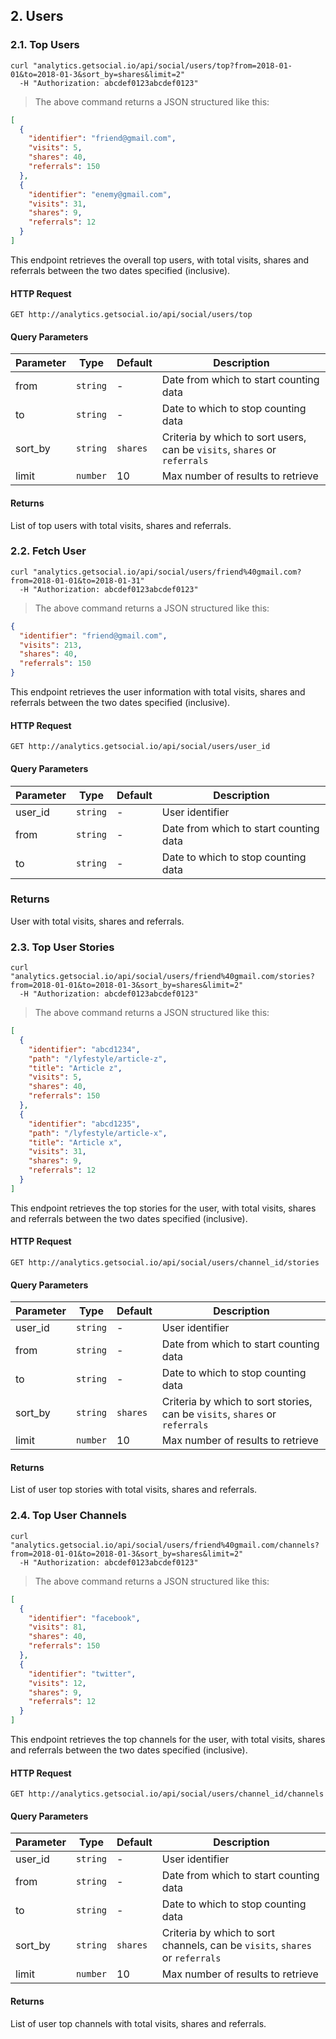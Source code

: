 ## 2. Users

### 2.1. Top Users

```shell
curl "analytics.getsocial.io/api/social/users/top?from=2018-01-01&to=2018-01-3&sort_by=shares&limit=2"
  -H "Authorization: abcdef0123abcdef0123"
```

> The above command returns a JSON structured like this:

```json
[
  {
    "identifier": "friend@gmail.com",
    "visits": 5,
    "shares": 40,
    "referrals": 150
  },
  {
    "identifier": "enemy@gmail.com",
    "visits": 31,
    "shares": 9,
    "referrals": 12
  }
]
```

This endpoint retrieves the overall top users, with total visits, shares and referrals between the two dates specified (inclusive).


#### HTTP Request

`GET http://analytics.getsocial.io/api/social/users/top`

#### Query Parameters

Parameter | Type     | Default      | Description
--------- | -------- | ------------ | --------
from      | `string` | -            | Date from which to start counting data
to        | `string` | -            | Date to which to stop counting data
sort_by   | `string` | `shares`     | Criteria by which to sort users, can be `visits`, `shares` or `referrals`
limit     | `number` | 10           | Max number of results to retrieve


#### Returns

List of top users with total visits, shares and referrals.


### 2.2. Fetch User

```shell
curl "analytics.getsocial.io/api/social/users/friend%40gmail.com?from=2018-01-01&to=2018-01-31"
  -H "Authorization: abcdef0123abcdef0123"
```

> The above command returns a JSON structured like this:

```json
{
  "identifier": "friend@gmail.com",
  "visits": 213,
  "shares": 40,
  "referrals": 150
}
```

This endpoint retrieves the user information with total visits, shares and referrals between the two dates specified (inclusive).


#### HTTP Request

`GET http://analytics.getsocial.io/api/social/users/user_id`

#### Query Parameters

Parameter | Type     | Default      | Description
--------- | -------- | ------------ | --------
user_id   | `string` | -            | User identifier
from      | `string` | -            | Date from which to start counting data
to        | `string` | -            | Date to which to stop counting data


### Returns

User with total visits, shares and referrals.


### 2.3. Top User Stories

```shell
curl "analytics.getsocial.io/api/social/users/friend%40gmail.com/stories?from=2018-01-01&to=2018-01-3&sort_by=shares&limit=2"
  -H "Authorization: abcdef0123abcdef0123"
```

> The above command returns a JSON structured like this:

```json
[
  {
    "identifier": "abcd1234",
    "path": "/lyfestyle/article-z",
    "title": "Article z",
    "visits": 5,
    "shares": 40,
    "referrals": 150
  },
  {
    "identifier": "abcd1235",
    "path": "/lyfestyle/article-x",
    "title": "Article x",
    "visits": 31,
    "shares": 9,
    "referrals": 12
  }
]
```

This endpoint retrieves the top stories for the user, with total visits, shares and referrals between the two dates specified (inclusive).


#### HTTP Request

`GET http://analytics.getsocial.io/api/social/users/channel_id/stories`

#### Query Parameters

Parameter | Type     | Default      | Description
--------- | -------- | ------------ | --------
user_id   | `string` | -            | User identifier
from      | `string` | -            | Date from which to start counting data
to        | `string` | -            | Date to which to stop counting data
sort_by   | `string` | `shares`     | Criteria by which to sort stories, can be `visits`, `shares` or `referrals`
limit     | `number` | 10           | Max number of results to retrieve


#### Returns

List of user top stories with total visits, shares and referrals.


### 2.4. Top User Channels

```shell
curl "analytics.getsocial.io/api/social/users/friend%40gmail.com/channels?from=2018-01-01&to=2018-01-3&sort_by=shares&limit=2"
  -H "Authorization: abcdef0123abcdef0123"
```

> The above command returns a JSON structured like this:

```json
[
  {
    "identifier": "facebook",
    "visits": 81,
    "shares": 40,
    "referrals": 150
  },
  {
    "identifier": "twitter",
    "visits": 12,
    "shares": 9,
    "referrals": 12
  }
]
```

This endpoint retrieves the top channels for the user, with total visits, shares and referrals between the two dates specified (inclusive).


#### HTTP Request

`GET http://analytics.getsocial.io/api/social/users/channel_id/channels`

#### Query Parameters

Parameter | Type     | Default      | Description
--------- | -------- | ------------ | --------
user_id   | `string` | -            | User identifier
from      | `string` | -            | Date from which to start counting data
to        | `string` | -            | Date to which to stop counting data
sort_by   | `string` | `shares`     | Criteria by which to sort channels, can be `visits`, `shares` or `referrals`
limit     | `number` | 10           | Max number of results to retrieve


#### Returns

List of user top channels with total visits, shares and referrals.



